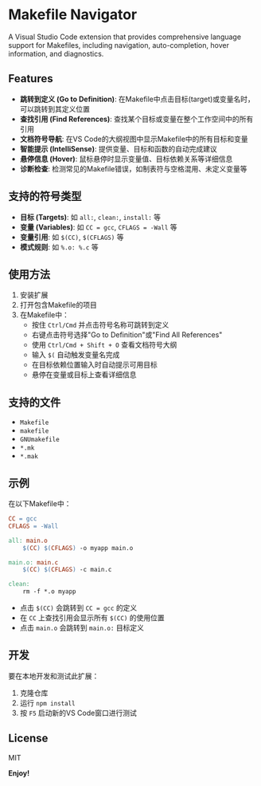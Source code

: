 # Makefile Navigator

A Visual Studio Code extension that provides comprehensive language support for Makefiles, including navigation, auto-completion, hover information, and diagnostics.

## Features

- **跳转到定义 (Go to Definition)**: 在Makefile中点击目标(target)或变量名时，可以跳转到其定义位置
- **查找引用 (Find References)**: 查找某个目标或变量在整个工作空间中的所有引用
- **文档符号导航**: 在VS Code的大纲视图中显示Makefile中的所有目标和变量
- **智能提示 (IntelliSense)**: 提供变量、目标和函数的自动完成建议
- **悬停信息 (Hover)**: 鼠标悬停时显示变量值、目标依赖关系等详细信息
- **诊断检查**: 检测常见的Makefile错误，如制表符与空格混用、未定义变量等

## 支持的符号类型

- **目标 (Targets)**: 如 `all:`, `clean:`, `install:` 等
- **变量 (Variables)**: 如 `CC = gcc`, `CFLAGS = -Wall` 等
- **变量引用**: 如 `$(CC)`, `$(CFLAGS)` 等
- **模式规则**: 如 `%.o: %.c` 等

## 使用方法

1. 安装扩展
2. 打开包含Makefile的项目
3. 在Makefile中：
   - 按住 `Ctrl/Cmd` 并点击符号名称可跳转到定义
   - 右键点击符号选择"Go to Definition"或"Find All References"
   - 使用 `Ctrl/Cmd + Shift + O` 查看文档符号大纲
   - 输入 `$(` 自动触发变量名完成
   - 在目标依赖位置输入时自动提示可用目标
   - 悬停在变量或目标上查看详细信息

## 支持的文件

- `Makefile`
- `makefile` 
- `GNUmakefile`
- `*.mk`
- `*.mak`

## 示例

在以下Makefile中：

```makefile
CC = gcc
CFLAGS = -Wall

all: main.o
	$(CC) $(CFLAGS) -o myapp main.o

main.o: main.c
	$(CC) $(CFLAGS) -c main.c

clean:
	rm -f *.o myapp
```

- 点击 `$(CC)` 会跳转到 `CC = gcc` 的定义
- 在 `CC` 上查找引用会显示所有 `$(CC)` 的使用位置
- 点击 `main.o` 会跳转到 `main.o:` 目标定义

## 开发

要在本地开发和测试此扩展：

1. 克隆仓库
2. 运行 `npm install`
3. 按 `F5` 启动新的VS Code窗口进行测试

## License

MIT

**Enjoy!**
